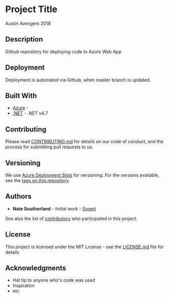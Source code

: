 # Project Title

Austin Avengers 2018

## Description

Github repository for deploying code to Azure Web App

## Deployment

Deployment is automated via Github, when master branch is updated.

## Built With

* [Azure](https://portal.azure.com) -
* [.NET](https://docs.microsoft.com/en-us/dotnet/framework/) - .NET v4.7

## Contributing

Please read [CONTRIBUTING.md](https://github.com/AustinAvengers2018/Hackathon.Avengers) for details on our code of conduct, and the process for submitting pull requests to us.

## Versioning

We use [Azure Deployment Slots](https://blogs.msdn.microsoft.com/mvpawardprogram/2017/05/16/deploy-app-azure-app-service/) for versioning. For the versions available, see the [tags on this repository](https://github.com/your/project/tags).

## Authors

* **Nate Southerland** - *Initial work* - [Sogeti](https://www.sogeti.com/)

See also the list of [contributors](https://github.com/your/project/contributors) who participated in this project.

## License

This project is licensed under the MIT License - see the [LICENSE.md](LICENSE.md) file for details

## Acknowledgments

* Hat tip to anyone who's code was used
* Inspiration
* etc
